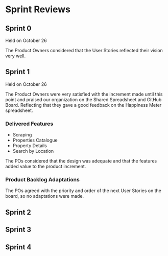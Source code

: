 # Sprint Reviews

## Sprint 0 

Held on October 26

The Product Owners considered that the User Stories reflected their vision very well.

## Sprint 1 

Held on October 26

The Product Owners were very satisfied with the increment made until this point and praised our organization on the Shared Spreadsheet and GitHub Board. Reflecting that they gave a good feedback on the Happiness Meter spreadsheet.

### Delivered Features  

* Scraping
* Properties Catalogue
* Property Details
* Search by Location

The POs considered that the design was adequate and that the features added value to the product increment.

### Product Backlog Adaptations  

The POs agreed with the priority and order of the next User Stories on the board, so no adaptations were made.

## Sprint 2

## Sprint 3

## Sprint 4